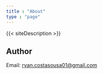 ```yaml
---
title : "About"
type : "page"
---
```


{{< siteDescription >}}

## Author
Email: ryan.costasousa01@gmail.com